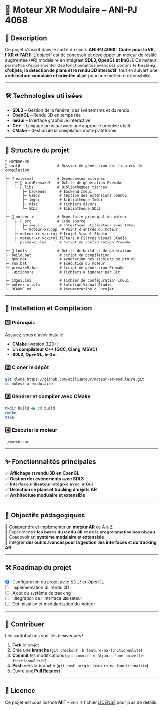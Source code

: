 # 🚀 Moteur XR Modulaire – ANI-PJ 4068  

## 📌 Description  
Ce projet s'inscrit dans le cadre du cours **ANI-PJ 4068 : Coder pour la VR, l'XR et l'AR II**. L'objectif est de concevoir et développer un moteur de réalité augmentée (AR) modulaire en intégrant **SDL3, OpenGL et ImGui**. Ce moteur permettra d'expérimenter des fonctionnalités avancées comme le **tracking d'objets, la détection de plans et le rendu 3D interactif**, tout en suivant une **architecture modulaire et orientée objet** pour une meilleure extensibilité.  

---

## 🛠️ Technologies utilisées  
- **SDL3** – Gestion de la fenêtre, des événements et du rendu  
- **OpenGL** – Rendu 3D en temps réel  
- **ImGui** – Interface graphique interactive  
- **C++** – Langage principal avec une approche orientée objet  
- **CMake** – Gestion de la compilation multi-plateforme  

---

## 📂 Structure du projet  
```
📁 MOTEUR-XR 
📁 build                 # Dossier de génération des fichiers de compilation  
│  
├─ 📁 external           # Dépendances externes  
│   ├─ 📁 bin\Premake5   # Outils de génération Premake  
│   └─ 📁 libs           # Bibliothèques tierces  
│       ├─ backends      # Backend ImGui  
│       ├─ Glad2         # Gestion des extensions OpenGL  
│       ├─ imgui         # Bibliothèque ImGui  
│       ├─ misc          # Fichiers divers  
│       └─ SDL3          # Bibliothèque SDL3  
│  
├─ 📁 moteur-xr          # Répertoire principal du moteur  
│   ├─ 📁 src            # Code source  
│   │   ├─ imgui         # Interfaces utilisateur avec ImGui  
│   │   └─ moteur-xr.cpp  # Point d'entrée du moteur  
│   ├─ moteur-xr.vcxproj # Projet Visual Studio  
│   ├─ moteur-xr.vcxproj.filters # Filtres Visual Studio  
│   └─ premake5.lua      # Script de configuration Premake  
│  
├─ 📁 tools              # Outils de build et de génération  
├─ build.bat             # Script de compilation  
├─ gen.bat               # Génération des fichiers de projet  
├─ run.bat               # Exécution du moteur  
├─ premake5.lua          # Script de génération Premake  
└─ .gitignore            # Fichiers à ignorer par Git  
│  
├─ imgui.ini             # Fichier de configuration ImGui  
├─ moteur-xr.sln         # Solution Visual Studio  
└─ README.md             # Documentation du projet  

```

---

## 🔧 Installation et Compilation  

### 1️⃣ Prérequis  
Assurez-vous d'avoir installé :  
- **CMake** (version 3.20+)  
- **Un compilateur C++ (GCC, Clang, MSVC)**  
- **SDL3, OpenGL, ImGui**  

### 2️⃣ Cloner le dépôt  
```bash
git clone https://github.com/utilisateur/moteur-ar-modulaire.git
cd moteur-ar-modulaire
```

### 3️⃣ Générer et compiler avec CMake  
```bash
mkdir build && cd build
cmake ..
make
```

### 4️⃣ Exécuter le moteur  
```bash
./moteur-ar
```

---

## ✨ Fonctionnalités principales  
✅ **Affichage et rendu 3D en OpenGL**  
✅ **Gestion des événements avec SDL3**  
✅ **Interface utilisateur intégrée avec ImGui**  
✅ **Détection de plans et tracking d'objets AR**  
✅ **Architecture modulaire et extensible**  

---

## 📌 Objectifs pédagogiques  
📍 Comprendre et implémenter un **moteur AR** de A à Z  
📍 Expérimenter **les bases du rendu 3D et de la programmation bas niveau**  
📍 Concevoir un **système modulaire et extensible**  
📍 Intégrer **des outils avancés pour la gestion des interfaces et du tracking AR**  

---

## 🛠️ Roadmap du projet  
- [x] Configuration du projet avec SDL3 et OpenGL  
- [ ] Implémentation du rendu 3D  
- [ ] Ajout du système de tracking  
- [ ] Intégration de l’interface utilisateur  
- [ ] Optimisation et modularisation du moteur  

---

## 🤝 Contribuer  
Les contributions sont les bienvenues !  
1. **Fork** le projet  
2. Crée une **branche** (`git checkout -b feature-ma-fonctionnalite`)  
3. **Commit** tes modifications (`git commit -m "Ajout d'une nouvelle fonctionnalité"`)  
4. **Push** vers ta branche (`git push origin feature-ma-fonctionnalite`)  
5. Ouvre une **Pull Request**  

---

## 📜 Licence  
Ce projet est sous licence **MIT** – voir le fichier [LICENSE](LICENSE) pour plus de détails.  
